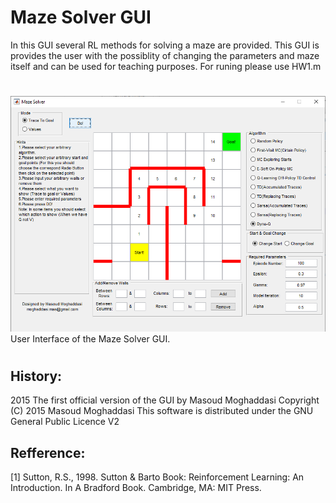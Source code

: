 # Maze Solver GUI

In this GUI several RL methods for solving a maze are provided. This GUI is provides the user with the possiblity of changing
the parameters and maze itself and can be used for teaching purposes.
For runing please use HW1.m
#
![plot](./Images/GUI.PNG)
User Interface of the Maze Solver GUI.
#
## History:
  2015  The first official version of the GUI by Masoud Moghaddasi
  Copyright (C) 2015 Masoud Moghaddasi
  This software is distributed under the GNU General Public Licence V2

## Refference:
  [1] Sutton, R.S., 1998. Sutton & Barto Book: Reinforcement Learning: An Introduction. In A Bradford Book. Cambridge, MA: MIT Press.
